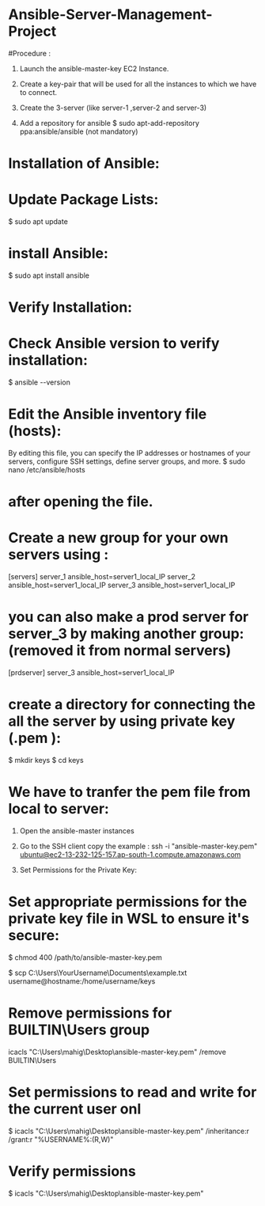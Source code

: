 # Ansible-Server-Management-Project

#Procedure :

1. Launch the ansible-master-key EC2 Instance.
2. Create a key-pair that will be used for all the instances to which we have to connect.
3. Create the 3-server (like server-1 ,server-2 and server-3)

4. Add a repository for ansible
$ sudo apt-add-repository ppa:ansible/ansible (not mandatory)

# Installation of Ansible:

# Update Package Lists:
$ sudo apt update

# install Ansible:
$ sudo apt install ansible

# Verify Installation:
# Check Ansible version to verify installation:
$ ansible --version

# Edit the Ansible inventory file (hosts):
By editing this file, you can specify the IP addresses or hostnames of your servers, configure SSH settings, define server groups, and more. 
$ sudo nano /etc/ansible/hosts

# after opening the file.
# Create a new group for your own servers using :
[servers]
server_1 ansible_host=server1_local_IP
server_2 ansible_host=server1_local_IP
server_3 ansible_host=server1_local_IP

# you can also make a prod server for server_3 by making another group:(removed it from normal servers)
[prdserver]
server_3 ansible_host=server1_local_IP

# create a directory for connecting the all the server by using private key (.pem ):
$ mkdir keys
$ cd keys

# We have to tranfer the pem file from local to server:
1. Open the ansible-master instances
2. Go to the SSH client copy the example :
    ssh -i "ansible-master-key.pem" ubuntu@ec2-13-232-125-157.ap-south-1.compute.amazonaws.com

3. Set Permissions for the Private Key:
# Set appropriate permissions for the private key file in WSL to ensure it's secure:
$ chmod 400 /path/to/ansible-master-key.pem

$ scp C:\Users\YourUsername\Documents\example.txt username@hostname:/home/username/keys

# Remove permissions for BUILTIN\Users group
icacls "C:\Users\mahig\Desktop\ansible-master-key.pem" /remove BUILTIN\Users

# Set permissions to read and write for the current user onl
$ icacls "C:\Users\mahig\Desktop\ansible-master-key.pem" /inheritance:r /grant:r "%USERNAME%:(R,W)"

# Verify permissions
$ icacls "C:\Users\mahig\Desktop\ansible-master-key.pem"











